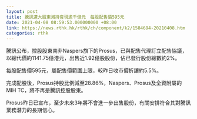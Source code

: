 ```yaml
---
layout: post
title: 騰訊遭大股東減持套現逾千億元　每股配售價595元
date: 2021-04-08 08:59:53.000000000 +08:00
link: https://news.rthk.hk/rthk/ch/component/k2/1584694-20210408.htm
categories: rthk
---
```


騰訊公布，控股股東南非Naspers旗下的Prosus，已與配售代理訂立配售協議，以總代價約1141.75億港元，出售近1.92億股股份，佔已發行股份總數約2%。

每股配售價595元，屬配售價範圍上限，較昨日收市價折讓約5.5%。

完成配股後，Prosus持股比例減至28.86%，Naspers、Prosus及全資附屬的MIH TC，將不再是騰訊控股股東。

Prosus昨日已宣布，至少未來3年將不會進一步出售股份，有關安排符合其對騰訊業務潛力的長期信心。
